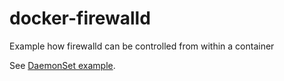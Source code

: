 # docker-firewalld

Example how firewalld can be controlled from within a container

See [DaemonSet example](daemonset.yaml).

